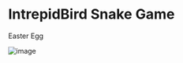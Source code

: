 # IntrepidBird Snake Game

Easter Egg

![image](https://github.com/intrepidbird/snake-game/assets/140008493/b792c765-eb63-4c07-8eda-1d4ba4aa16e0)

